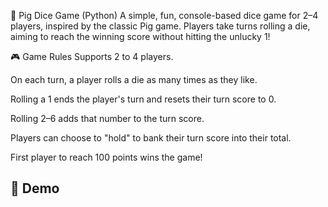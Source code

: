 🐷 Pig Dice Game (Python)
A simple, fun, console-based dice game for 2–4 players, inspired by the classic Pig game. Players take turns rolling a die, aiming to reach the winning score without hitting the unlucky 1!

🎮 Game Rules
Supports 2 to 4 players.

On each turn, a player rolls a die as many times as they like.

Rolling a 1 ends the player's turn and resets their turn score to 0.

Rolling 2–6 adds that number to the turn score.

Players can choose to "hold" to bank their turn score into their total.

First player to reach 100 points wins the game!

## 📸 Demo

